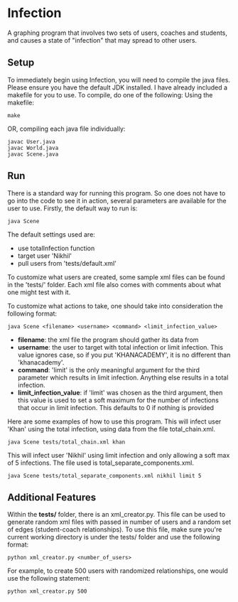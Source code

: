 Infection
=========

A graphing program that involves two sets of users, coaches and students, and causes a state of "infection" that may spread to other users.

Setup
----
To immediately begin using Infection, you will need to compile the java files.  Please ensure you have the default JDK installed.  I have already included a makefile for you to use. To compile, do one of the following:
  Using the makefile:
```
make
```
  OR, compiling each java file individually:
```
javac User.java
javac World.java
javac Scene.java
```

Run
----
There is a standard way for running this program. So one does not have to go into the code to see it in action, several parameters are available for the user to use. 
Firstly, the default way to run is:
```
java Scene
```
The default settings used are:
* use totalInfection function
* target user 'Nikhil'
* pull users from 'tests/default.xml'

To customize what users are created, some sample xml files can be found in the 'tests/' folder. Each xml file also comes with comments about what one might test with it.

To customize what actions to take, one should take into consideration the following format:
```
java Scene <filename> <username> <command> <limit_infection_value>
```
* **filename**: the xml file the program should gather its data from
* **username**: the user to target with total infection or limit infection. This value ignores case, so if you put 'KHANACADEMY', it is no different than 'khanacademy'.
* **command**: 'limit' is the only meaningful argument for the third parameter which results in limit infection. Anything else results in a total infection.
* **limit_infection_value**: if 'limit' was chosen as the third argument, then this value is used to set a soft maximum for the number of infections that occur in limit infection. This defaults to 0 if nothing is provided

Here are some examples of how to use this program.
This will infect user 'Khan' using the total infection, using data from the file total_chain.xml.
```
java Scene tests/total_chain.xml khan
```
This will infect user 'Nikhil' using limit infection and only allowing a soft max of 5 infections. The file used is total_separate_components.xml.
```
java Scene tests/total_separate_components.xml nikhil limit 5
```

Additional Features
----
Within the **tests/** folder, there is an xml_creator.py.  This file can be used to generate random xml files with passed in number of users and a random set of edges (student-coach relationships). To use this file, make sure you're current working directory is under the tests/ folder and use the following format:
```
python xml_creator.py <number_of_users>
```
For example, to create 500 users with randomized relationships, one would use the following statement:
```
python xml_creator.py 500
```
